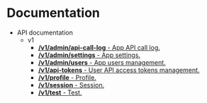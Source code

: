 # Documentation

-   API documentation
    -   v1
        -   [**/v1/admin/api-call-log** - App API call log.](/v2/admin/api-call-log.md)
        -   [**/v1/admin/settings** - App settings.](v1/admin/settings.md)
        -   [**/v1/admin/users** - App users management.](/v1/admin/users.md)
        -   [**/v1/api-tokens** - User API access tokens management.](./v1/api-tokens.md)
        -   [**/v1/profile** - Profile.](./v1/profile.md)
        -   [**/v1/session** - Session.](./v1/session.md)
        -   [**/v1/test** - Test.](./v1/test.md)
